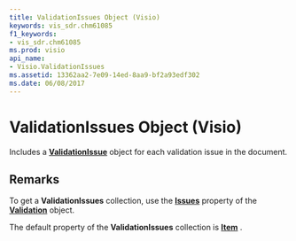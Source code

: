 ```yaml
---
title: ValidationIssues Object (Visio)
keywords: vis_sdr.chm61085
f1_keywords:
- vis_sdr.chm61085
ms.prod: visio
api_name:
- Visio.ValidationIssues
ms.assetid: 13362aa2-7e09-14ed-8aa9-bf2a93edf302
ms.date: 06/08/2017
---
```



# ValidationIssues Object (Visio)

Includes a **[ValidationIssue](validationissue-object-visio.md)** object for each validation issue in the document.


## Remarks

To get a **ValidationIssues** collection, use the **[Issues](validation-issues-property-visio.md)** property of the **[Validation](validation-object-visio.md)** object.

The default property of the **ValidationIssues** collection is **[Item](validationissues-item-property-visio.md)** .


